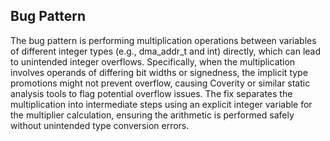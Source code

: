 ## Bug Pattern

The bug pattern is performing multiplication operations between variables of different integer types (e.g., dma_addr_t and int) directly, which can lead to unintended integer overflows. Specifically, when the multiplication involves operands of differing bit widths or signedness, the implicit type promotions might not prevent overflow, causing Coverity or similar static analysis tools to flag potential overflow issues. The fix separates the multiplication into intermediate steps using an explicit integer variable for the multiplier calculation, ensuring the arithmetic is performed safely without unintended type conversion errors.